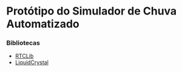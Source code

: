 # Protótipo do Simulador de Chuva Automatizado

### Bibliotecas
+ <a href="https://github.com/adafruit/RTClib">RTCLib</a>
+ <a href="https://www.arduino.cc/en/Reference/LiquidCrystal">LiquidCrystal</a>
